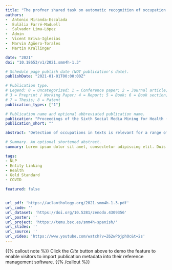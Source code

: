 ```yaml
---
title: "The profner shared task on automatic recognition of occupation mentions in social media: systems, evaluation, guidelines, embeddings and corpora"
authors:
-  Antonio Miranda-Escalada
-  Eulàlia Farré-Maduell
-  Salvador Lima-López
-  Admin
-  Vicent Briva-Iglesias
-  Marvin Agüero-Torales
-  Martin Krallinger

date: "2021"
doi: "10.18653/v1/2021.smm4h-1.3"

# Schedule page publish date (NOT publication's date).
publishDate: "2021-01-01T00:00:00Z"

# Publication type.
# Legend: 0 = Uncategorized; 1 = Conference paper; 2 = Journal article;
# 3 = Preprint / Working Paper; 4 = Report; 5 = Book; 6 = Book section;
# 7 = Thesis; 8 = Patent
publication_types: ["1"]

# Publication name and optional abbreviated publication name.
publication: "Proceedings of the Sixth Social Media Mining for Health (#SMM4H) Workshop and Shared Task - Association for Computational Linguistics"
publication_short: ""

abstract: "Detection of occupations in texts is relevant for a range of important application scenarios, like competitive intelligence, sociodemographic analysis, legal NLP or health-related occupational data mining. Despite the importance and heterogeneous data types that mention occupations, text mining efforts to recognize them have been limited. This is due to the lack of clear annotation guidelines and high-quality Gold Standard corpora. Social media data can be regarded as a relevant source of information for real-time monitoring of at-risk occupational groups in the context of pandemics like the COVID-19 one, facilitating intervention strategies for occupations in direct contact with infectious agents or affected by mental health issues. To evaluate current NLP methods and to generate resources, we have organized the ProfNER track at SMM4H 2021, providing ProfNER participants with a Gold Standard corpus of manually annotated tweets (human IAA of 0.919) following annotation guidelines available in Spanish and English, an occupation gazetteer, a machine-translated version of tweets, and FastText embeddings. Out of 35 registered teams, 11 submitted a total of 27 runs. Best-performing participants built systems based on recent NLP technologies (eg transformers) and achieved 0.93 F-score in Text Classification and 0.839 in Named Entity Recognition. Corpus: https://doi.org/10.5281/zenodo.4309356"

# Summary. An optional shortened abstract.
summary: Lorem ipsum dolor sit amet, consectetur adipiscing elit. Duis posuere tellus ac convallis placerat. Proin tincidunt magna sed ex sollicitudin condimentum.

tags:
- NLP
- Entity Linking
- Health
- Gold Standard
- COVID

featured: false


url_pdf: 'https://aclanthology.org/2021.smm4h-1.3.pdf'
url_code: ''
url_dataset: 'https://doi.org/10.5281/zenodo.4309356'
url_poster: ''
url_project: 'https://temu.bsc.es/smm4h-spanish/'
url_slides: ''
url_source: ''
url_video: 'https://www.youtube.com/watch?v=Z62wPbjphOc&t=2s'
---
```

{{% callout note %}}
Click the _Cite_ button above to demo the feature to enable visitors to import publication metadata into their reference management software.
{{% /callout %}}                           